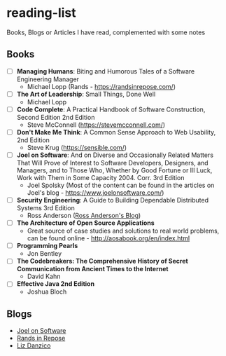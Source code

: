 # reading-list
Books, Blogs or Articles I have read, complemented with some notes

## Books

- [ ] **Managing Humans**: Biting and Humorous Tales of a Software Engineering Manager
  - Michael Lopp (Rands - https://randsinrepose.com/)
- [ ] **The Art of Leadership**: Small Things, Done Well
  - Michael Lopp
- [ ] **Code Complete**: A Practical Handbook of Software Construction, Second Edition 2nd Edition
  - Steve McConnell (https://stevemcconnell.com/) 
- [ ] **Don't Make Me Think**: A Common Sense Approach to Web Usability, 2nd Edition
  - Steve Krug (https://sensible.com/)
- [ ] **Joel on Software**: And on Diverse and Occasionally Related Matters That Will Prove of Interest to Software Developers, Designers, and Managers, and to Those Who, Whether by Good Fortune or Ill Luck, Work with Them in Some Capacity 2004. Corr. 3rd Edition
  - Joel Spolsky (Most of the content can be found in the articles on Joel's blog - https://www.joelonsoftware.com/)
- [ ] **Security Engineering**: A Guide to Building Dependable Distributed Systems 3rd Edition
  - Ross Anderson ([Ross Anderson's Blog](https://www.cl.cam.ac.uk/~rja14/))
- [ ] **The Architecture of Open Source Applications**
  - Great source of case studies and solutions to real world problems, can be found online - http://aosabook.org/en/index.html
- [ ] **Programming Pearls**
  - Jon Bentley
- [ ] **The Codebreakers: The Comprehensive History of Secret Communication from Ancient Times to the Internet**
  - David Kahn
- [ ] **Effective Java 2nd Edition**
  - Joshua Bloch
 
## Blogs

- [Joel on Software](https://www.joelonsoftware.com/)
- [Rands in Repose](https://randsinrepose.com/)
- [Liz Danzico](https://bobulate.com/)


